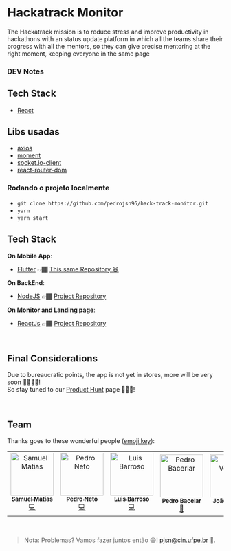 # Hackatrack Monitor

The Hackatrack mission is to reduce stress and improve productivity in hackathons with an status update platform in 
which all the teams share their progress with all the mentors, so they can give precise mentoring at the right moment, 
keeping everyone in the same page

### DEV Notes

## Tech Stack

- [React](https://reactjs.org/)

## Libs usadas

- [axios](https://github.com/axios/axios)
- [moment](https://momentjs.com/)
- [socket.io-client](https://www.npmjs.com/package/socket.io-client)
- [react-router-dom](https://www.npmjs.com/package/react-router-dom)

### Rodando o projeto localmente

- `git clone https://github.com/pedrojsn96/hack-track-monitor.git`
- `yarn`
- `yarn start`
  <br/>

## Tech Stack

**On Mobile App**:

- [Flutter](https://flutter.dev/) 👉🏾 [This same Repository 😆](https://github.com/samuelmataraso/hacktrack)

**On BackEnd**:

- [NodeJS](https://nodejs.org/en/) 👉🏾 [Project Repository](https://github.com/pedrojsn96/hack-track)

**On Monitor and Landing page**:

- [ReactJs](https://reactjs.org/) 👉🏾 [Project Repository](https://github.com/pedrojsn96/hack-track-monitor)

<br/>

<!-- about app END-->

<!-- final considerations -->

## Final Considerations

Due to bureaucratic points, the app is not yet in stores, more will be very soon 🤞🏾👍🏾!
<br/>
So stay tuned to our [Product Hunt](https://www.producthunt.com/posts/hackatrack) page 📑👍🏾!

<!-- final considerations END-->

<br/>

## Team

Thanks goes to these wonderful people ([emoji key](https://allcontributors.org/docs/en/emoji-key)):

<!-- ALL-CONTRIBUTORS-LIST:START - Do not remove or modify this section -->
<!-- prettier-ignore -->
<table>
  <tr>
    <td align="center"><a href="https://twitter.com/samuelmataraso"><img src="https://i.imgur.com/l3wbz23.jpg" width="100px;" alt="Samuel Matias"/><br /><sub><b>Samuel Matias</b></sub></a><br /><a href="https://github.com/samuelmataraso"title="Code">💻</a></td>
    <td align="center"><a href="https://twitter.com/pedrojsn96"><img src="https://i.imgur.com/VuujzeL.jpg" width="100px;" alt="Pedro Neto"/><br /><sub><b>Pedro Neto</b></sub></a><br /><a href="https://github.com/pedrojsn96"title="Code">💻</a></td>
     <td align="center"><a href="https://twitter.com/Barrogostoso"><img src="https://i.imgur.com/7o85nCs.jpg" width="100px;" alt="Luis Barroso"/><br /><sub><b>Luis Barroso</b></sub></a><br /><a href="https://github.com/luismesquita"title="Code">💻</a></td>
    <td align="center"><a href="https://twitter.com/pjbacelar"><img src="https://i.imgur.com/JKy7cll.jpg" width="100px;" alt="Pedro Bacerlar"/><br /><sub><b>Pedro Bacelar</b></sub></a><br /><a href="https://www.behance.net/pjbacelar?tracking_source=search%7Cpjbacelar"title="Design">🎨</a></td>
    <td align="center"><a href="https://twitter.com/caralhojoaum"><img src="https://i.imgur.com/4kGRWdN.jpg" width="100px;" alt="João Ventura"/><br /><sub><b>João Ventura</b></sub></a><br /><a href="https://www.behance.net/joaovntr?tracking_source=search%7Cjo%C3%A3o%20ventura"title="Design">🎨</a></td>
  </tr>
</table>

<!-- ALL-CONTRIBUTORS-LIST:END -->



<br/>

> Nota: Problemas? Vamos fazer juntos então 😄! pjsn@cin.ufpe.br 📧.

<br/>

<!-- about me -->
